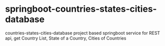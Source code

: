 # springboot-countries-states-cities-database
countries-states-cities-database project based springboot service for REST api, get Country List, State of a Country, Cities of Countries
